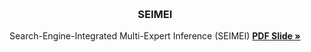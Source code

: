 <!-- Improved compatibility of back to top link: See: https://github.com/othneildrew/Best-README-Template/pull/73 -->
<a id="readme-top"></a>
<!--
*** https://github.com/othneildrew/Best-README-Template/blob/main/BLANK_README.md
*** Thanks for checking out the Best-README-Template. If you have a suggestion
*** that would make this better, please fork the repo and create a pull request
*** or simply open an issue with the tag "enhancement".
*** Don't forget to give the project a star!
*** Thanks again! Now go create something AMAZING! :D
-->

<!-- PROJECT LOGO -->
<br />
<div align="center">
  <h3 align="center">SEIMEI</h3>
  <p align="center">
    Search-Engine-Integrated Multi-Expert Inference (SEIMEI)
    <a href="https://kyotoai-research2503.my.canva.site/"><strong>PDF Slide »</strong></a>
  </p>
</div>
